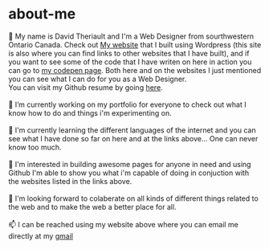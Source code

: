 # about-me
👋 My name is David Theriault and I'm a Web Designer from sourthwestern Ontario Canada. Check out <a href="http://davidtheriault.ca">My website</a> that I built using Wordpress (this site is also where you can find links to other websites that I have built), and if you want to see some of the code that I have writen on here in action you can go to <a href="https://codepen.io/wheelz1986">my codepen page</a>. Both here and on the websites I just mentioned you can see what I can do for you as a Web Designer.<br/>
You can visit my Github resume by going <a href="https://resume.github.io/?David-Theriault">here</a>.<br/>
<br/>
🔭 I’m currently working on my portfolio for everyone to check out what I know how to do and things i'm experimenting on.<br/>
<br/>
🌱 I'm currently learning the different languages of the internet and you can see what I have done so far on here and at the links above... One can never know too much.<br/>
<br/>
👀 I'm interested in building awesome pages for anyone in need and using Github I'm able to show you what i'm capable of doing in conjuction with the websites listed in the links above.<br/>
<br/>
👯 I'm looking forward to colaberate on all kinds of different things related to the web and to make the web a better place for all.<br/>
<br/>
📫 I can be reached using my website above where you can email me directly at my <a href="mailto:dayvidca@gmail.com">gmail</a>

